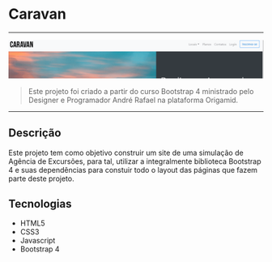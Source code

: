 # Caravan

---

[![Foto do projeto](./img/markdown/caravan.gif)](https://diglopes.github.io/caravan/)

> Este projeto foi criado a partir do curso Bootstrap 4 ministrado pelo Designer e Programador André Rafael na plataforma Origamid.

---

## Descrição

Este projeto tem como objetivo construir um site de uma simulação de Agência de Excursões, para tal, utilizar a integralmente biblioteca Bootstrap 4 e suas dependências para constuir todo o layout das páginas que fazem parte deste projeto.

## Tecnologias

- HTML5
- CSS3
- Javascript
- Bootstrap 4
